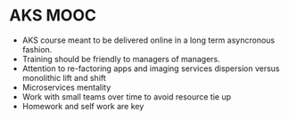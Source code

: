 # AKS MOOC

* AKS course meant to be delivered online in a long term asyncronous fashion.  
* Training should be friendly to managers of managers.
* Attention to re-factoring apps and imaging services dispersion versus monolithic lift and shift
* Microservices mentality
* Work with small teams over time to avoid resource tie up
* Homework and self work are key
